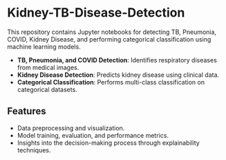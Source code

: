 # Kidney-TB-Disease-Detection
This repository contains Jupyter notebooks for detecting TB, Pneumonia, COVID, Kidney Disease, and performing categorical classification using machine learning models.
- **TB, Pneumonia, and COVID Detection**: Identifies respiratory diseases from medical images.
- **Kidney Disease Detection**: Predicts kidney disease using clinical data.
- **Categorical Classification**: Performs multi-class classification on categorical datasets.

## Features
- Data preprocessing and visualization.
- Model training, evaluation, and performance metrics.
- Insights into the decision-making process through explainability techniques.
